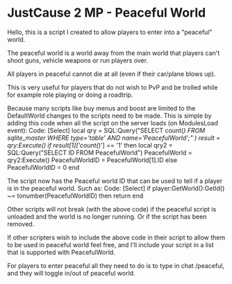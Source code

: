 JustCause 2 MP - Peaceful World
==================



Hello, this is a script I created to allow players to enter into a "peaceful" world.

The peaceful world is a world away from the main world that players can't shoot guns, vehicle weapons or run players over.

All players in peaceful cannot die at all (even if their car/plane blows up).

This is very useful for players that do not wish to PvP and be trolled while for example role playing or doing a roadtrip.

Because many scripts like buy menus and boost are limited to the DefaultWorld changes to the scripts need to be made. This is simple by adding this code when all the script on the server loads (on ModulesLoad event):
Code: [Select]
local qry = SQL:Query("SELECT count(*) FROM sqlite_master WHERE type='table' AND name='PeacefulWorld';" )
    result = qry:Execute()
 if result[1]['count(*)'] == '1' then
  local qry2 = SQL:Query("SELECT ID FROM PeacefulWorld")
  PeacefulWorld = qry2:Execute()
  PeacefulWorldID = PeacefulWorld[1].ID
 else
  PeacefulWorldID = 0
 end

The script now has the Peaceful world ID that can be used to tell if a player is in the peaceful world.
Such as:
Code: [Select]
if player:GetWorld():GetId() ~= tonumber(PeacefulWorldID) then
    return
end

Other scripts will not break (with the above code) if the peaceful script is unloaded and the world is no longer running. Or if the script has been removed.

If other scripters wish to include the above code in their script to allow them to be used in peaceful world feel free, and I'll include your script in a list that is supported with PeacefulWorld.

For players to enter peaceful all they need to do is to type in chat /peaceful, and they will toggle in/out of peaceful world.